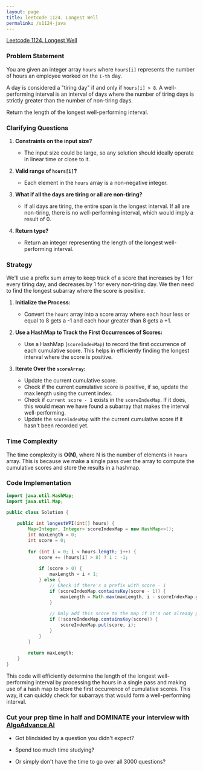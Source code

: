 ```yaml
---
layout: page
title: leetcode 1124. Longest Well
permalink: /s1124-java
---
```

[Leetcode 1124. Longest Well](https://algoadvance.github.io/algoadvance/l1124)
### Problem Statement
You are given an integer array `hours` where `hours[i]` represents the number of hours an employee worked on the `i-th` day.

A day is considered a "tiring day" if and only if `hours[i] > 8`. A well-performing interval is an interval of days where the number of tiring days is strictly greater than the number of non-tiring days.

Return the length of the longest well-performing interval.

### Clarifying Questions
1. **Constraints on the input size?**
   - The input size could be large, so any solution should ideally operate in linear time or close to it.
   
2. **Valid range of `hours[i]`?**
   - Each element in the `hours` array is a non-negative integer.

3. **What if all the days are tiring or all are non-tiring?**
   - If all days are tiring, the entire span is the longest interval. If all are non-tiring, there is no well-performing interval, which would imply a result of 0.

4. **Return type?**
   - Return an integer representing the length of the longest well-performing interval.

### Strategy
We'll use a prefix sum array to keep track of a score that increases by 1 for every tiring day, and decreases by 1 for every non-tiring day. We then need to find the longest subarray where the score is positive.

1. **Initialize the Process:**
   - Convert the `hours` array into a score array where each hour less or equal to 8 gets a -1 and each hour greater than 8 gets a +1.
   
2. **Use a HashMap to Track the First Occurrences of Scores:**
   - Use a HashMap (`scoreIndexMap`) to record the first occurrence of each cumulative score. This helps in efficiently finding the longest interval where the score is positive.

3. **Iterate Over the `scoreArray`:**
   - Update the current cumulative score.
   - Check if the current cumulative score is positive, if so, update the max length using the current index.
   - Check if `current score - 1` exists in the `scoreIndexMap`. If it does, this would mean we have found a subarray that makes the interval well-performing.
   - Update the `scoreIndexMap` with the current cumulative score if it hasn't been recorded yet.

### Time Complexity
The time complexity is **O(N)**, where N is the number of elements in `hours` array. This is because we make a single pass over the array to compute the cumulative scores and store the results in a hashmap.

### Code Implementation
```java
import java.util.HashMap;
import java.util.Map;

public class Solution {
    
    public int longestWPI(int[] hours) {
        Map<Integer, Integer> scoreIndexMap = new HashMap<>();
        int maxLength = 0;
        int score = 0;
        
        for (int i = 0; i < hours.length; i++) {
            score += (hours[i] > 8) ? 1 : -1;
            
            if (score > 0) {
                maxLength = i + 1;
            } else {
                // Check if there's a prefix with score - 1
                if (scoreIndexMap.containsKey(score - 1)) {
                    maxLength = Math.max(maxLength, i - scoreIndexMap.get(score - 1));
                }
                
                // Only add this score to the map if it's not already present
                if (!scoreIndexMap.containsKey(score)) {
                    scoreIndexMap.put(score, i);
                }
            }
        }
        
        return maxLength;
    }
}
```

This code will efficiently determine the length of the longest well-performing interval by processing the hours in a single pass and making use of a hash map to store the first occurrence of cumulative scores. This way, it can quickly check for subarrays that would form a well-performing interval.


### Cut your prep time in half and DOMINATE your interview with [AlgoAdvance AI](https://algoAdvance.com)

- Got blindsided by a question you didn't expect?

- Spend too much time studying?

- Or simply don't have the time to go over all 3000 questions?


